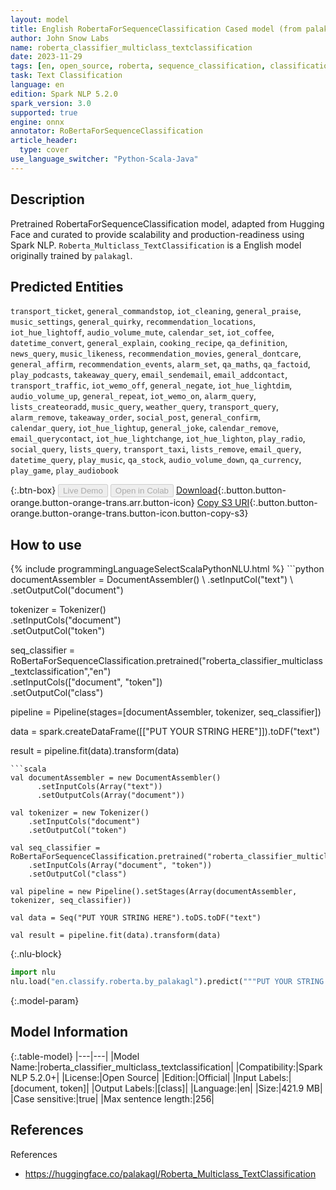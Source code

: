```yaml
---
layout: model
title: English RobertaForSequenceClassification Cased model (from palakagl)
author: John Snow Labs
name: roberta_classifier_multiclass_textclassification
date: 2023-11-29
tags: [en, open_source, roberta, sequence_classification, classification, onnx]
task: Text Classification
language: en
edition: Spark NLP 5.2.0
spark_version: 3.0
supported: true
engine: onnx
annotator: RoBertaForSequenceClassification
article_header:
  type: cover
use_language_switcher: "Python-Scala-Java"
---
```


## Description

Pretrained RobertaForSequenceClassification model, adapted from Hugging Face and curated to provide scalability and production-readiness using Spark NLP. `Roberta_Multiclass_TextClassification` is a English model originally trained by `palakagl`.

## Predicted Entities

`transport_ticket`, `general_commandstop`, `iot_cleaning`, `general_praise`, `music_settings`, `general_quirky`, `recommendation_locations`, `iot_hue_lightoff`, `audio_volume_mute`, `calendar_set`, `iot_coffee`, `datetime_convert`, `general_explain`, `cooking_recipe`, `qa_definition`, `news_query`, `music_likeness`, `recommendation_movies`, `general_dontcare`, `general_affirm`, `recommendation_events`, `alarm_set`, `qa_maths`, `qa_factoid`, `play_podcasts`, `takeaway_query`, `email_sendemail`, `email_addcontact`, `transport_traffic`, `iot_wemo_off`, `general_negate`, `iot_hue_lightdim`, `audio_volume_up`, `general_repeat`, `iot_wemo_on`, `alarm_query`, `lists_createoradd`, `music_query`, `weather_query`, `transport_query`, `alarm_remove`, `takeaway_order`, `social_post`, `general_confirm`, `calendar_query`, `iot_hue_lightup`, `general_joke`, `calendar_remove`, `email_querycontact`, `iot_hue_lightchange`, `iot_hue_lighton`, `play_radio`, `social_query`, `lists_query`, `transport_taxi`, `lists_remove`, `email_query`, `datetime_query`, `play_music`, `qa_stock`, `audio_volume_down`, `qa_currency`, `play_game`, `play_audiobook`

{:.btn-box}
<button class="button button-orange" disabled>Live Demo</button>
<button class="button button-orange" disabled>Open in Colab</button>
[Download](https://s3.amazonaws.com/auxdata.johnsnowlabs.com/public/models/roberta_classifier_multiclass_textclassification_en_5.2.0_3.0_1701229643454.zip){:.button.button-orange.button-orange-trans.arr.button-icon}
[Copy S3 URI](s3://auxdata.johnsnowlabs.com/public/models/roberta_classifier_multiclass_textclassification_en_5.2.0_3.0_1701229643454.zip){:.button.button-orange.button-orange-trans.button-icon.button-copy-s3}

## How to use



<div class="tabs-box" markdown="1">
{% include programmingLanguageSelectScalaPythonNLU.html %}
```python
documentAssembler = DocumentAssembler() \
    .setInputCol("text") \
    .setOutputCol("document")

tokenizer = Tokenizer() \
    .setInputCols("document") \
    .setOutputCol("token")

seq_classifier = RoBertaForSequenceClassification.pretrained("roberta_classifier_multiclass_textclassification","en") \
    .setInputCols(["document", "token"]) \
    .setOutputCol("class")

pipeline = Pipeline(stages=[documentAssembler, tokenizer, seq_classifier])

data = spark.createDataFrame([["PUT YOUR STRING HERE"]]).toDF("text")

result = pipeline.fit(data).transform(data)
```
```scala
val documentAssembler = new DocumentAssembler()
      .setInputCols(Array("text"))
      .setOutputCols(Array("document"))

val tokenizer = new Tokenizer()
    .setInputCols("document")
    .setOutputCol("token")

val seq_classifier = RoBertaForSequenceClassification.pretrained("roberta_classifier_multiclass_textclassification","en")
    .setInputCols(Array("document", "token"))
    .setOutputCol("class")

val pipeline = new Pipeline().setStages(Array(documentAssembler, tokenizer, seq_classifier))

val data = Seq("PUT YOUR STRING HERE").toDS.toDF("text")

val result = pipeline.fit(data).transform(data)
```

{:.nlu-block}
```python
import nlu
nlu.load("en.classify.roberta.by_palakagl").predict("""PUT YOUR STRING HERE""")
```
</div>

{:.model-param}
## Model Information

{:.table-model}
|---|---|
|Model Name:|roberta_classifier_multiclass_textclassification|
|Compatibility:|Spark NLP 5.2.0+|
|License:|Open Source|
|Edition:|Official|
|Input Labels:|[document, token]|
|Output Labels:|[class]|
|Language:|en|
|Size:|421.9 MB|
|Case sensitive:|true|
|Max sentence length:|256|

## References

References

- https://huggingface.co/palakagl/Roberta_Multiclass_TextClassification